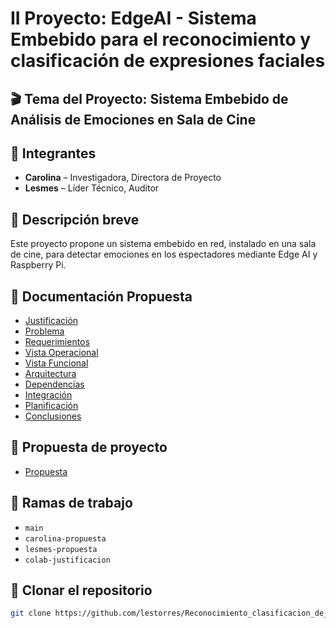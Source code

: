 # II Proyecto: EdgeAI - Sistema Embebido para el reconocimiento y clasificación de expresiones faciales


## 🎬 Tema del Proyecto: Sistema Embebido de Análisis de Emociones en Sala de Cine

## 👥 Integrantes
- **Carolina** – Investigadora, Directora de Proyecto
- **Lesmes** – Líder Técnico, Auditor

## 🧠 Descripción breve
Este proyecto propone un sistema embebido en red, instalado en una sala de cine, para detectar emociones en los espectadores mediante Edge AI y Raspberry Pi.

## 📄 Documentación Propuesta
- [Justificación](docs/justificacion.md)
- [Problema](docs/problema.md)
- [Requerimientos](docs/requerimientos.md)
- [Vista Operacional](docs/vista-operacional.md)
- [Vista Funcional](docs/vista-funcional.md)
- [Arquitectura](docs/arquitectura.md)
- [Dependencias](docs/dependencias.md)
- [Integración](docs/integracion.md)
- [Planificación](docs/planificacion.md)
- [Conclusiones](docs/conclusiones.md)

## 📄 Propuesta de proyecto
- [Propuesta](docs/Informe_Final.md)

## 🌱 Ramas de trabajo
- `main`
- `carolina-propuesta`
- `lesmes-propuesta`
- `colab-justificacion`

## 🚀 Clonar el repositorio

```bash
git clone https://github.com/lestorres/Reconocimiento_clasificacion_de_expresiones.git
```

